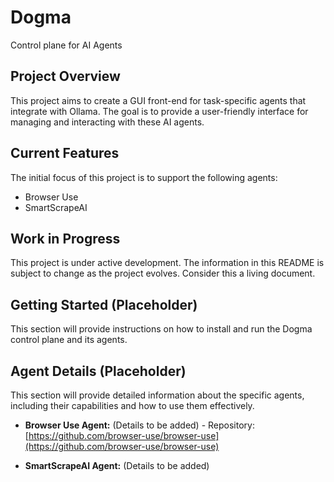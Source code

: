 # Dogma
Control plane for AI Agents

## Project Overview
This project aims to create a GUI front-end for task-specific agents that integrate with Ollama. The goal is to provide a user-friendly interface for managing and interacting with these AI agents.

## Current Features
The initial focus of this project is to support the following agents:
- Browser Use
- SmartScrapeAI

## Work in Progress
This project is under active development. The information in this README is subject to change as the project evolves. Consider this a living document.

## Getting Started (Placeholder)
This section will provide instructions on how to install and run the Dogma control plane and its agents.

## Agent Details (Placeholder)
This section will provide detailed information about the specific agents, including their capabilities and how to use them effectively.

- **Browser Use Agent:** (Details to be added) - Repository: [https://github.com/browser-use/browser-use](https://github.com/browser-use/browser-use)

- **SmartScrapeAI Agent:** (Details to be added)
